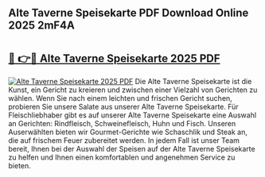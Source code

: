 ## Alte Taverne Speisekarte PDF Download Online 2025 2mF4A

# <h2><a href="http://gce05le.nevu.top/?p=Alte+Taverne+Speisekarte">🔗 👉🔴 Alte Taverne Speisekarte 2025 PDF</a></h2>

[![Alte Taverne Speisekarte 2025 PDF](https://i.imgur.com/dBaPXMq.png)](http://gce05le.nevu.top/?p=Alte+Taverne+Speisekarte)
Die Alte Taverne Speisekarte ist die Kunst, ein Gericht zu kreieren und zwischen einer Vielzahl von Gerichten zu wählen. Wenn Sie nach einem leichten und frischen Gericht suchen, probieren Sie unsere Salate aus unserer Alte Taverne Speisekarte. Für Fleischliebhaber gibt es auf unserer Alte Taverne Speisekarte eine Auswahl an Gerichten: Rindfleisch, Schweinefleisch, Huhn und Fisch. Unseren Auserwählten bieten wir Gourmet-Gerichte wie Schaschlik und Steak an, die auf frischem Feuer zubereitet werden. In jedem Fall ist unser Team bereit, Ihnen bei der Auswahl der Speisen auf der Alte Taverne Speisekarte zu helfen und Ihnen einen komfortablen und angenehmen Service zu bieten.
